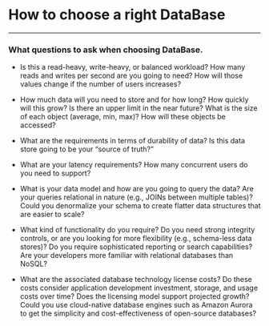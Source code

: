 # How to choose a right DataBase

***  
  
### What questions to ask when choosing DataBase.  
* Is this a read-heavy, write-heavy, or balanced workload? How many reads and
writes per second are you going to need? How will those values change if the
number of users increases?  

* How much data will you need to store and for how long? How quickly will this
grow? Is there an upper limit in the near future? What is the size of each
object (average, min, max)? How will these objects be accessed?    

* What are the requirements in terms of durability of data? Is this data store
going to be your “source of truth?”  
  
* What are your latency requirements? How many concurrent users do you
need to support?    

* What is your data model and how are you going to query the data? Are your
queries relational in nature (e.g., JOINs between multiple tables)? Could you
denormalize your schema to create flatter data structures that are easier to
scale?    

* What kind of functionality do you require? Do you need strong integrity
controls, or are you looking for more flexibility (e.g., schema-less data stores)?
Do you require sophisticated reporting or search capabilities? Are your
developers more familiar with relational databases than NoSQL?      

* What are the associated database technology license costs? Do these costs
consider application development investment, storage, and usage costs over
time? Does the licensing model support projected growth? Could you use
cloud-native database engines such as Amazon Aurora to get the simplicity
and cost-effectiveness of open-source databases?  
  
<To be continued...>
